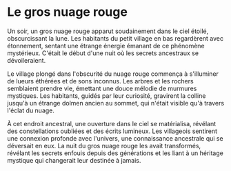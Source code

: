 # Le gros nuage rouge

Un soir, un gros nuage rouge apparut soudainement dans le ciel étoilé, obscurcissant la lune. Les habitants du petit village en bas regardèrent avec étonnement, sentant une étrange énergie émanant de ce phénomène mystérieux. C'était le début d'une nuit où les secrets ancestraux se dévoileraient.

 Le village plongé dans l'obscurité du nuage rouge commença à s'illuminer de lueurs éthérées et de sons inconnus. Les arbres et les rochers semblaient prendre vie, émettant une douce mélodie de murmures mystiques. Les habitants, guidés par leur curiosité, gravirent la colline jusqu'à un étrange dolmen ancien au sommet, qui n'était visible qu'à travers l'éclat du nuage.

À cet endroit ancestral, une ouverture dans le ciel se matérialisa, révélant des constellations oubliées et des écrits lumineux. Les villageois sentirent une connexion profonde avec l'univers, une connaissance ancestrale qui se déversait en eux. La nuit du gros nuage rouge les avait transformés, révélant les secrets enfouis depuis des générations et les liant à un héritage mystique qui changerait leur destinée à jamais.

